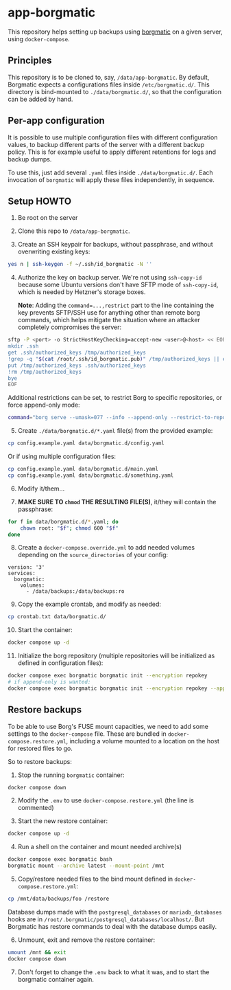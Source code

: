 # app-borgmatic

This repository helps setting up backups using [borgmatic](https://torsion.org/borgmatic/) on a given server, using `docker-compose`.

## Principles

This repository is to be cloned to, say, `/data/app-borgmatic`.
By default, Borgmatic expects a configurations files inside `/etc/borgmatic.d/`.
This directory is bind-mounted to `./data/borgmatic.d/`, so that the configuration can be added by hand.

## Per-app configuration

It is possible to use multiple configuration files with different configuration values, to backup different parts of the server with a different backup policy.
This is for example useful to apply different retentions for logs and backup dumps.

To use this, just add several `.yaml` files inside `./data/borgmatic.d/`.
Each invocation of `borgmatic` will apply these files independently, in sequence.

## Setup HOWTO

1. Be root on the server

2. Clone this repo to `/data/app-borgmatic`.

3. Create an SSH keypair for backups, without passphrase, and without overwriting existing keys:
```sh
yes n | ssh-keygen -f ~/.ssh/id_borgmatic -N ''
```

4. Authorize the key on backup server.
   We're not using `ssh-copy-id` because some Ubuntu versions don't have SFTP mode of
   `ssh-copy-id`, which is needed by Hetzner's storage boxes.

   **Note**: Adding the `command=...,restrict` part to the line containing the key prevents SFTP/SSH use for anything other than remote borg commands, which helps mitigate the situation where an attacker completely compromises the server:
```sh
sftp -P <port> -o StrictHostKeyChecking=accept-new <user>@<host> << EOF
mkdir .ssh
get .ssh/authorized_keys /tmp/authorized_keys
!grep -q "$(cat /root/.ssh/id_borgmatic.pub)" /tmp/authorized_keys || echo 'command="borg serve --umask=077 --info",restrict' $(cat /root/.ssh/id_borgmatic.pub) >> /tmp/authorized_keys
put /tmp/authorized_keys .ssh/authorized_keys
!rm /tmp/authorized_keys
bye
EOF
```
   Additional restrictions can be set, to restrict Borg to specific repositories, or force append-only mode:
```sh
command="borg serve --umask=077 --info --append-only --restrict-to-repository /home/something.borg/ --restrict-to-repository /home/something-else.borg/",restrict ssh-rsa ...
```

5. Create `./data/borgmatic.d/*.yaml` file(s) from the provided example:
```sh
cp config.example.yaml data/borgmatic.d/config.yaml
```
   Or if using multiple configuration files:
```sh
cp config.example.yaml data/borgmatic.d/main.yaml
cp config.example.yaml data/borgmatic.d/something.yaml
```

6. Modify it/them...

7. **MAKE SURE TO `chmod` THE RESULTING FILE(S)**, it/they will contain the passphrase:
```sh
for f in data/borgmatic.d/*.yaml; do
    chown root: "$f"; chmod 600 "$f"
done
```

8. Create a `docker-compose.override.yml` to add needed volumes depending on the `source_directories` of your config:
```docker-compose
version: '3'
services:
  borgmatic:
    volumes:
      - /data/backups:/data/backups:ro
```

9. Copy the example crontab, and modify as needed:
```sh
cp crontab.txt data/borgmatic.d/
```

10. Start the container:
```sh
docker compose up -d
```

11. Initialize the borg repository (multiple repositories will be initialized as defined in configuration files):
```sh
docker compose exec borgmatic borgmatic init --encryption repokey
# if append-only is wanted:
docker compose exec borgmatic borgmatic init --encryption repokey --append-only
```

## Restore backups

To be able to use Borg's FUSE mount capacities, we need to add some settings to the `docker-compose` file.
These are bundled in `docker-compose.restore.yml`, including a volume mounted to a location on the host for restored files to go.

So to restore backups:

1. Stop the running `borgmatic` container:
```sh
docker compose down
```

2. Modify the `.env` to use `docker-compose.restore.yml` (the line is commented)

3. Start the new restore container:
```sh
docker compose up -d
```

4. Run a shell on the container and mount needed archive(s)
```sh
docker compose exec borgmatic bash
borgmatic mount --archive latest --mount-point /mnt
```

5. Copy/restore needed files to the bind mount defined in `docker-compose.restore.yml`:
```sh
cp /mnt/data/backups/foo /restore
```
   Database dumps made with the `postgresql_databases` or `mariadb_databases` hooks are in `/root/.borgmatic/postgresql_databases/localhost/`.
   But Borgmatic has restore commands to deal with the database dumps easily.

6. Unmount, exit and remove the restore container:
```sh
umount /mnt && exit
docker compose down
```

7. Don't forget to change the `.env` back to what it was, and to start the borgmatic container again.
